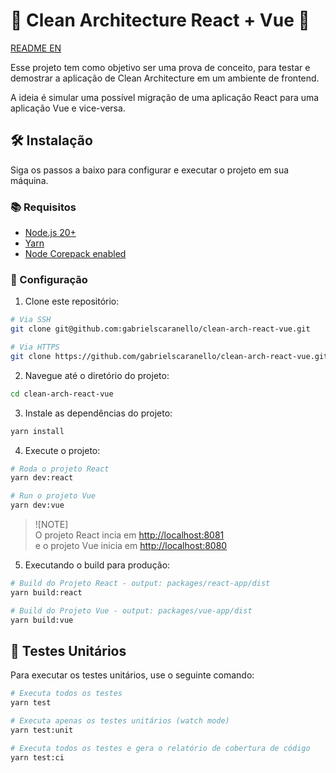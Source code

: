 # 🧹 Clean Architecture React + Vue 🚀

[README EN](README.md)

Esse projeto tem como objetivo ser uma prova de conceito, para testar e demostrar a aplicação de Clean Architecture em um ambiente de frontend.

A ideia é simular uma possível migração de uma aplicação React para uma aplicação Vue e vice-versa.

## 🛠️ Instalação

Siga os passos a baixo para configurar e executar o projeto em sua máquina.

### 📚 Requisitos

- [Node.js 20+](https://nodejs.org/)
- [Yarn](https://yarnpkg.com/getting-started/install)
- [Node Corepack enabled](https://github.com/nodejs/corepack#readme)

### 🚀 Configuração

1. Clone este repositório:

```bash
# Via SSH
git clone git@github.com:gabrielscaranello/clean-arch-react-vue.git

# Via HTTPS
git clone https://github.com/gabrielscaranello/clean-arch-react-vue.git
```

2. Navegue até o diretório do projeto:

```bash
cd clean-arch-react-vue
```

3. Instale as dependências do projeto:

```bash
yarn install
```

4. Execute o projeto:

```bash
# Roda o projeto React
yarn dev:react

# Run o projeto Vue
yarn dev:vue
```

> ![NOTE]  
> O projeto React incia em [http://localhost:8081](http://localhost:8081)  
> e o projeto Vue inicia em [http://localhost:8080](http://localhost:8080)

5. Executando o build para produção:

```bash
# Build do Projeto React - output: packages/react-app/dist
yarn build:react

# Build do Projeto Vue - output: packages/vue-app/dist
yarn build:vue
```

## 🧪 Testes Unitários

Para executar os testes unitários, use o seguinte comando:

```bash
# Executa todos os testes
yarn test

# Executa apenas os testes unitários (watch mode)
yarn test:unit

# Executa todos os testes e gera o relatório de cobertura de código
yarn test:ci
```
